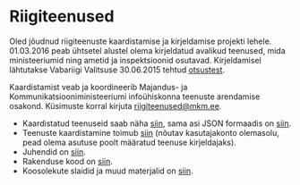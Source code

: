 # Riigiteenused
Oled jõudnud riigiteenuste kaardistamise ja kirjeldamise projekti lehele. 01.03.2016 peab ühtsetel alustel olema kirjeldatud avalikud teenused, mida ministeeriumid ning ametid ja inspektsioonid osutavad. Kirjeldamisel lähtutakse Vabariigi Valitsuse 30.06.2015 tehtud [otsustest](https://www.mkm.ee/sites/default/files/avalike_teenuste_omanike_maaratlemise_analyys_ja_ettepanekud.pdf "https://www.mkm.ee/sites/default/files/avalike_teenuste_omanike_maaratlemise_analyys_ja_ettepanekud.pdf").

Kaardistamist veab ja koordineerib Majandus- ja Kommunikatsiooniministeeriumi infoühiskonna teenuste arendamise osakond. Küsimuste korral kirjuta riigiteenused@mkm.ee.

- Kaardistatud teenuseid saab näha [siin](https://www.mkm.ee/et/teenuste-otsing "https://www.mkm.ee/et/teenuste-otsing"), sama asi JSON formaadis on [siin](https://www.riigiteenused.ee/api/et/all "https://www.riigiteenused.ee/api/et/all").
- Teenuste kaardistamine toimub [siin](https://www.riigiteenused.ee/ "https://www.riigiteenused.ee/") (nõutav kasutajakonto olemasolu, pead olema asutuse poolt määratud teenuse kirjeldajaks).
- Juhendid on [siin](https://github.com/MKM-ITAO/riigiteenused/tree/master/Juhendid "https://github.com/MKM-ITAO/riigiteenused/tree/master/Juhendid").
- Rakenduse kood on [siin](https://github.com/MKM-ITAO/riigiteenused/tree/master/Rakenduse%20kood/Riigiteenused%20code%20documentation "https://github.com/MKM-ITAO/riigiteenused/tree/master/Rakenduse%20kood/Riigiteenused%20code%20documentation").
- Koosolekute slaidid ja muud materjalid on [siin](https://github.com/MKM-ITAO/riigiteenused/tree/master/Koosolekute%20materjalid/ "https://github.com/MKM-ITAO/riigiteenused/tree/master/Koosolekute%20materjalid/").
